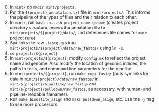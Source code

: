 0. In `mint/` do `mkdir mint/projects`.
1. Put the `${project}_annotation.txt` file in `mint/projects/`. This informs the pipeline of the types of files and their relation to each other.
2. In `mint/`, run `bash init.sh project_name genome` (creates project directory structure, moves the annotation file to `mint/projects/${project}/data/`, and determines file names for `make` project runs)
3. Symlinks the raw `.fastq.gz`s into `mint/projects/${project}/data/raw_fastqs/` using `ln -s`.
4. `cd projects/${project}`
5. In `mint/projects/${project}`, modify `config.mk` to reflect the project name and genome. Also modify the location of genomic indices, the paths to tools, and command line parameters for the pipeline.
6. In `mint/projects/${project}`, run `make copy_fastqs` (puts symlinks for data in `mint/${project}/data/raw_fastqs/` in `mint/${project}/bisulfite/raw_fastqs` and `mint/${project}/pulldown/raw_fastqs`, as necessary, with human- and pipeline-readable filenames).
7. Run `make bisulfite_align` and `make pulldown_align`, etc. Use the `-j` flag to use more processors.
